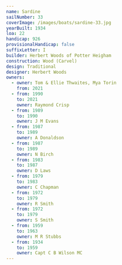 ```yaml
---
name: Sardine
sailNumber: 33
coverImage: /images/boats/sardine-33.jpg
yearBuilt: 1934
loa: 22
handicap: 926
provisionalHandicap: false
suffixLetter: I
builder: Herbert Woods of Potter Heigham
construction: Wood (Carvel)
design: Traditional
designer: Herbert Woods
owners:
  - owner: Tom & Ellie Thwaites, Mya Torin
    from: 2021
  - from: 1990
    to: 2021
    owner: Raymond Crisp
  - from: 1989
    to: 1990
    owner: J M Evans
  - from: 1987
    to: 1989
    owner: A Donaldson
  - from: 1987
    to: 1989
    owner: N Birch
  - from: 1983
    to: 1987
    owner: D Laws
  - from: 1979
    to: 1983
    owner: C Chapman
  - from: 1972
    to: 1979
    owner: R Smith
  - from: 1972
    to: 1979
    owner: S Smith
  - from: 1959
    to: 1963
    owner: M R Stubbs
  - from: 1934
    to: 1959
    owner: Capt C B Wilson MC
---
```

